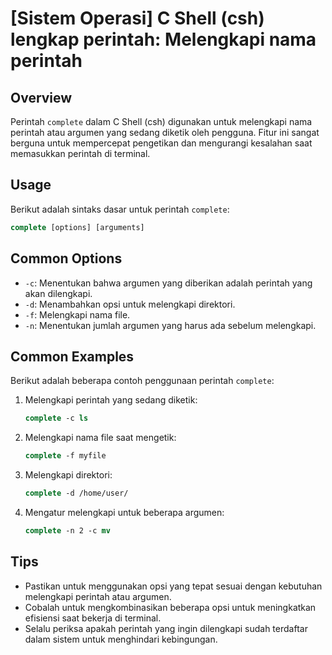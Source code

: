 # [Sistem Operasi] C Shell (csh) lengkap perintah: Melengkapi nama perintah

## Overview
Perintah `complete` dalam C Shell (csh) digunakan untuk melengkapi nama perintah atau argumen yang sedang diketik oleh pengguna. Fitur ini sangat berguna untuk mempercepat pengetikan dan mengurangi kesalahan saat memasukkan perintah di terminal.

## Usage
Berikut adalah sintaks dasar untuk perintah `complete`:

```csh
complete [options] [arguments]
```

## Common Options
- `-c`: Menentukan bahwa argumen yang diberikan adalah perintah yang akan dilengkapi.
- `-d`: Menambahkan opsi untuk melengkapi direktori.
- `-f`: Melengkapi nama file.
- `-n`: Menentukan jumlah argumen yang harus ada sebelum melengkapi.

## Common Examples
Berikut adalah beberapa contoh penggunaan perintah `complete`:

1. Melengkapi perintah yang sedang diketik:
   ```csh
   complete -c ls
   ```

2. Melengkapi nama file saat mengetik:
   ```csh
   complete -f myfile
   ```

3. Melengkapi direktori:
   ```csh
   complete -d /home/user/
   ```

4. Mengatur melengkapi untuk beberapa argumen:
   ```csh
   complete -n 2 -c mv
   ```

## Tips
- Pastikan untuk menggunakan opsi yang tepat sesuai dengan kebutuhan melengkapi perintah atau argumen.
- Cobalah untuk mengkombinasikan beberapa opsi untuk meningkatkan efisiensi saat bekerja di terminal.
- Selalu periksa apakah perintah yang ingin dilengkapi sudah terdaftar dalam sistem untuk menghindari kebingungan.